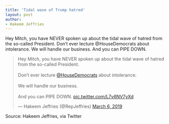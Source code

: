 ```yaml
---
title: 'Tidal wave of Trump hatred'
layout: post
author:
- Hakeem Jeffries
---
```


Hey Mitch, you have NEVER spoken up about the tidal wave of hatred from the so-called President. Don’t ever lecture @HouseDemocrats about intolerance. We will handle our business. And you can PIPE DOWN.

<blockquote class="twitter-tweet"><p lang="en" dir="ltr">Hey Mitch, you have NEVER spoken up about the tidal wave of hatred from the so-called President.<br><br>Don’t ever lecture <a href="https://twitter.com/HouseDemocrats?ref_src=twsrc%5Etfw">@HouseDemocrats</a> about intolerance. <br><br>We will handle our business.<br><br>And you can PIPE DOWN. <a href="https://t.co/L7v6NV7yXd">pic.twitter.com/L7v6NV7yXd</a></p>&mdash; Hakeem Jeffries (@RepJeffries) <a href="https://twitter.com/RepJeffries/status/1103348921911468032?ref_src=twsrc%5Etfw">March 6, 2019</a></blockquote> <script async src="https://platform.twitter.com/widgets.js" charset="utf-8"></script>

Source: Hakeem Jeffries, via Twitter
